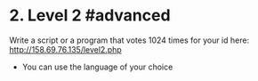 # 2. Level 2 #advanced
Write a script or a program that votes 1024 times for your id here: http://158.69.76.135/level2.php

* You can use the language of your choice
